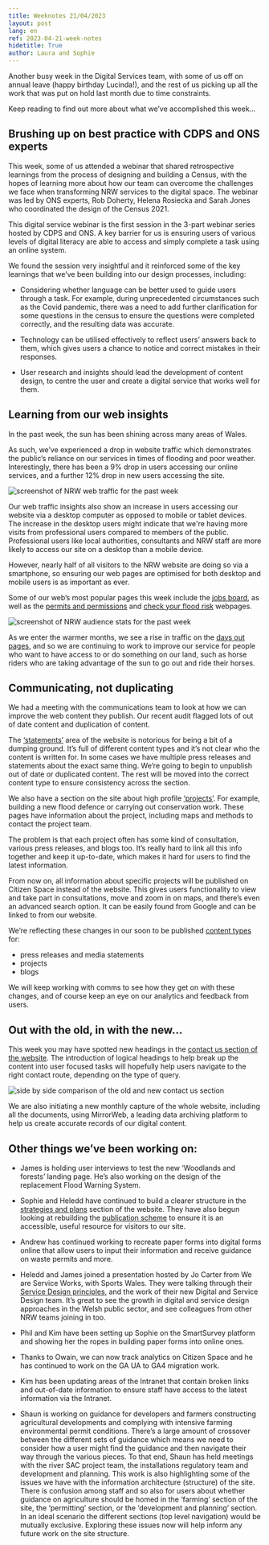 ```yaml
---
title: Weeknotes 21/04/2023
layout: post
lang: en
ref: 2023-04-21-week-notes
hidetitle: True
author: Laura and Sophie
---
```


Another busy week in the Digital Services team, with some of us off on annual leave (happy birthday Lucinda!), and the rest of us picking up all the work that was put on hold last month due to time constraints. 

Keep reading to find out more about what we’ve accomplished this week…

## Brushing up on best practice with CDPS and ONS experts

This week, some of us attended a webinar that shared retrospective learnings from the process of designing and building a Census, with the hopes of learning more about how our team can overcome the challenges we face when transforming NRW services to the digital space. The webinar was led by ONS experts, Rob Doherty, Helena Rosiecka and Sarah Jones who coordinated the design of the Census 2021.

This digital service webinar is the first session in the 3-part webinar series hosted by CDPS and ONS. A key barrier for us is ensuring users of various levels of digital literacy are able to access and simply complete a task using an online system. 

We found the session very insightful and it reinforced some of the key learnings that we’ve been building into our design processes, including:

+ Considering whether language can be better used to guide users through a task. For example, during unprecedented circumstances such as the Covid pandemic, there was a need to add further clarification for some questions in the census to ensure the questions were completed correctly, and the resulting data was accurate.

+ Technology can be utilised effectively to reflect users’ answers back to them, which gives users a chance to notice and correct mistakes in their responses.

+ User research and insights should lead the development of content design, to centre the user and create a digital service that works well for them.

## Learning from our web insights

In the past week, the sun has been shining across many areas of Wales. 

As such, we’ve experienced a drop in website traffic which demonstrates the public’s reliance on our services in times of flooding and poor weather. Interestingly, there has been a 9% drop in users accessing our online services, and a further 12% drop in new users accessing the site.

![screenshot of NRW web traffic for the past week](https://github.com/nrw-digital/week-notes/blob/9dc81c5ce811b86476f55c3636b36e40f7ec971b/images/web%20overview.png?raw=true)

Our web traffic insights also show an increase in users accessing our website via a desktop computer as opposed to mobile or tablet devices. The increase in the desktop users might indicate that we're having more visits from professional users compared to members of the public. Professional users like local authorities, consultants and NRW staff are more likely to access our site on a desktop than a mobile device.

However, nearly half of all visitors to the NRW website are doing so via a smartphone, so ensuring our web pages are optimised for both desktop and mobile users is as important as ever. 

Some of our web’s most popular pages this week include the [jobs board](https://naturalresources.wales/about-us/jobs-apprenticeships-and-placements/jobs/job-listing-page/?lang=en), as well as the [permits and permissions](https://naturalresources.wales/permits-and-permissions/?lang=en) and [check your flood risk](https://naturalresources.wales/flooding/check-your-flood-risk-by-postcode/?lang=en) webpages.  

![screenshot of NRW audience stats for the past week](https://github.com/nrw-digital/week-notes/blob/9dc81c5ce811b86476f55c3636b36e40f7ec971b/images/Website%20insights.png?raw=true)

As we enter the warmer months, we see a rise in traffic on the [days out pages](https://naturalresources.wales/days-out/places-to-visit/north-west-wales/newborough/?lang=en), and so we are continuing to work to improve our service for people who want to have access to or do something on our land, such as horse riders who are taking advantage of the sun to go out and ride their horses.

## Communicating, not duplicating

We had a meeting with the communications team to look at how we can improve the web content they publish. Our recent audit flagged lots of out of date content and duplication of content.

The [‘statements’](https://naturalresources.wales/about-us/news-blog-and-statements/statements/?lang=en) area of the website is notorious for being a bit of a dumping ground. It’s full of different content types and it’s not clear who the content is written for. In some cases we have multiple press releases and statements about the exact same thing. We’re going to begin to unpublish out of date or duplicated content. The rest will be moved into the correct content type to ensure consistency across the section. 

We also have a section on the site about high profile [‘projects’](https://naturalresources.wales/about-us/what-we-do/our-projects/?lang=en). For example, building a new flood defence or carrying out conservation work. These pages have information about the project, including maps and methods to contact the project team. 

The problem is that each project often has some kind of consultation, various press releases, and blogs too. It’s really hard to link all this info together and keep it up-to-date, which makes it hard for users to find the latest information.

From now on, all information about specific projects will be published on Citizen Space instead of the website. This gives users functionality to view and take part in consultations, move and zoom in on maps, and there’s even an advanced search option. It can be easily found from Google and can be linked to from our website.

We’re reflecting these changes in our soon to be published [content types](https://naturalresources.wales/footer-links/content-types/?lang=en) for:
+ press releases and media statements
+ projects 
+ blogs

We will keep working with comms to see how they get on with these changes, and of course keep an eye on our analytics and feedback from users.

## Out with the old, in with the new…

This week you may have spotted new headings in the [contact us section of the website](https://naturalresources.wales/about-us/contact-us/?lang=en). The introduction of logical headings to help break up the content into user focused tasks will hopefully help users navigate to the right contact route, depending on the type of query. 

![side by side comparison of the old and new contact us section](https://github.com/nrw-digital/week-notes/blob/9dc81c5ce811b86476f55c3636b36e40f7ec971b/images/contact%20us.png?raw=true)

We are also initiating a new monthly capture of the whole website, including all the documents, using MirrorWeb, a leading data archiving platform to help us create accurate records of our digital content.

## Other things we’ve been working on:

+ James is holding user interviews to test the new ‘Woodlands and forests’ landing page. He’s also working on the design of the replacement Flood Warning System.

+ Sophie and Heledd have continued to build a clearer structure in the [strategies and plans](https://naturalresources.wales/about-us/what-we-do/strategies-and-plans/?lang=en) section of the website. They have also begun looking at rebuilding the [publication scheme](https://naturalresources.wales/about-us/contact-us/publication-scheme/?lang=en) to ensure it is an accessible, useful resource for visitors to our site.

+ Andrew has continued working to recreate paper forms into digital forms online that allow users to input their information and receive guidance on waste permits and more.

+ Heledd and James joined a presentation hosted by Jo Carter from We are Service Works, with Sports Wales. They were talking through their [Service Design principles](https://www.sport.wales/digital-and-service-design/digital-and-service-design-principles), and the work of their new Digital and Service Design team. It’s great to see the growth in digital and service design approaches in the Welsh public sector, and see colleagues from other NRW teams joining in too. 

+ Phil and Kim have been setting up Sophie on the SmartSurvey platform and showing her the ropes in building paper forms into online ones.

+ Thanks to Owain, we can now track analytics on Citizen Space and he has continued to work on the GA UA to GA4 migration work.  

+ Kim has been updating areas of the Intranet that contain broken links and out-of-date information to ensure staff have access to the latest information via the Intranet.

+ Shaun is working on guidance for developers and farmers constructing agricultural developments and complying with intensive farming environmental permit conditions. There’s a large amount of crossover between the different sets of guidance which means we need to consider how a user might find the guidance and then navigate their way through the various pieces. To that end, Shaun has held meetings with the river SAC project team, the installations regulatory team and development and planning. This work is also highlighting some of the issues we have with the information architecture (structure) of the site. There is confusion among staff and so also for users about whether guidance on agriculture should be homed in the ‘farming’ section of the site, the ‘permitting’ section, or the ‘development and planning’ section. In an ideal scenario the different sections (top level navigation) would be mutually exclusive. Exploring these issues now will help inform any future work on the site structure.
